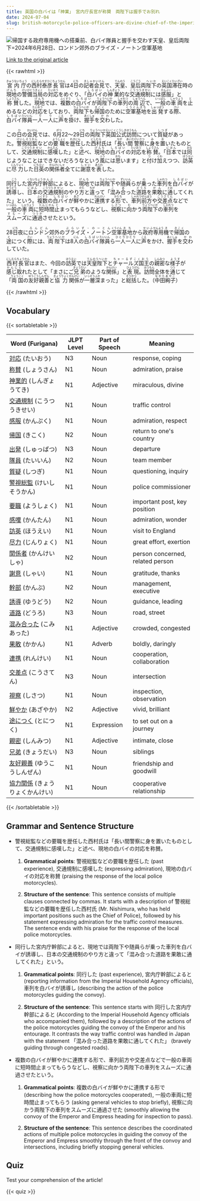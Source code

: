 ```yaml
---
title: 英国の白バイは「神業」　宮内庁長官が称賛　両陛下は握手でお別れ
date: 2024-07-04
slug: british-motorcycle-police-officers-are-divine-chief-of-the-imperial-household-agency-praises-their-majesties-bid-farewell-with-a-handshake
---
```


![帰国する政府専用機への搭乗前、白バイ隊員と握手を交わす天皇、皇后両陛下=2024年6月28日、ロンドン郊外のブライズ・ノートン空軍基地](https://www.asahicom.jp/imgopt/img/5a516ec26c/comm_L/AS20240704002957.jpg "帰国する政府専用機への搭乗前、白バイ隊員と握手を交わす天皇、皇后両陛下=2024年6月28日、ロンドン郊外のブライズ・ノートン空軍基地")

[Link to the original article](https://asahi.com/articles/ASS7431DSS74UTIL01DM.html?iref=comtop_7_07)

{{< rawhtml >}}
<p><ruby>宮内庁<rt>きゅうないちょう</rt></ruby>の<ruby>西村泰彦<rt>にしむらやすひこ</rt></ruby><ruby>長官<rt>ちょうかん</rt></ruby>は4<ruby>日<rt>にち</rt></ruby>の<ruby>記者会見<rt>きしゃかいけん</rt></ruby>で、<ruby>天皇<rt>てんのう</rt></ruby>、<ruby>皇后<rt>こうごう</rt></ruby>両<ruby>陛下<rt>へいか</rt></ruby>の<ruby>英国<rt>えいこく</rt></ruby><ruby>滞在<rt>たいざい</rt></ruby>時の<ruby>現地<rt>げんち</rt></ruby>の<ruby>警備当局<rt>けいびとうきょく</rt></ruby>の<ruby>対応<rt>たいおう</rt></ruby>をめぐり、「<ruby>白バイ<rt>しろばい</rt></ruby>の<ruby>神業<rt>しんぎょう</rt></ruby>的な<ruby>交通規制<rt>こうつうきせい</rt></ruby>には<ruby>感服<rt>かんぷく</rt></ruby>」と<ruby>称賛<rt>しょうさん</rt></ruby>した。<ruby>現地<rt>げんち</rt></ruby>では、<ruby>複数<rt>ふくすう</rt></ruby>の<ruby>白バイ<rt>しろばい</rt></ruby>が<ruby>両陛下<rt>りょうへいか</rt></ruby>の<ruby>車列<rt>しゃれつ</rt></ruby>の<ruby>周辺<rt>しゅうへん</rt></ruby>で、<ruby>一般<rt>いっぱん</rt></ruby>の<ruby>車両<rt>しゃりょう</rt></ruby>を<ruby>止<rt>と</rt></ruby>めるなどの<ruby>対応<rt>たいおう</rt></ruby>をしており、<ruby>両陛下<rt>りょうへいか</rt></ruby>も<ruby>帰国<rt>きこく</rt></ruby>のために<ruby>空軍基地<rt>くうぐんきち</rt></ruby>を<ruby>出発<rt>しゅっぱつ</rt></ruby>する<ruby>際<rt>さい</rt></ruby>、<ruby>白バイ<rt>しろばい</rt></ruby><ruby>隊員<rt>たいいん</rt></ruby>一<ruby>人<rt>り</rt></ruby>一<ruby>人<rt>り</rt></ruby>に<ruby>声<rt>こえ</rt></ruby>を<ruby>掛<rt>か</rt></ruby>け、<ruby>握手<rt>あくしゅ</rt></ruby>を<ruby>交わ<rt>かわ</rt></ruby>した。</p>

<p>この<ruby>日<rt>ひ</rt></ruby>の<ruby>会見<rt>かいけん</rt></ruby>では、6<ruby>月<rt>がつ</rt></ruby>22～29<ruby>日<rt>にち</rt></ruby>の<ruby>両陛下<rt>りょうへいか</rt></ruby><ruby>英国<rt>えいこく</rt></ruby><ruby>公式<rt>こうしき</rt></ruby><ruby>訪問<rt>ほうもん</rt></ruby>について<ruby>質疑<rt>しつぎ</rt></ruby>があった。<ruby>警視総監<rt>けいしそうかん</rt></ruby>などの<ruby>要職<rt>ようしょく</rt></ruby>を<ruby>歴任<rt>れきにん</rt></ruby>した<ruby>西村<rt>にしむら</rt></ruby>氏は「<ruby>長<rt>なが</rt></ruby>い<ruby>間<rt>あいだ</rt></ruby><ruby>警察<rt>けいさつ</rt></ruby>に<ruby>身<rt>み</rt></ruby>を<ruby>置<rt>お</rt></ruby>いたものとして、<ruby>交通<rt>こうつう</rt></ruby><ruby>規制<rt>きせい</rt></ruby>に<ruby>感嘆<rt>かんたん</rt></ruby>した」と<ruby>述<rt>の</rt></ruby>べ、<ruby>現地<rt>げんち</rt></ruby>の<ruby>白バイ<rt>しろばい</rt></ruby>の<ruby>対応<rt>たいおう</rt></ruby>を<ruby>称賛<rt>しょうさん</rt></ruby>。「<ruby>日本<rt>にほん</rt></ruby>では<ruby>同<rt>おな</rt></ruby>じようなことはできないだろうなという<ruby>風<rt>ふう</rt></ruby>には<ruby>思<rt>おも</rt></ruby>います」と<ruby>付<rt>つ</rt></ruby>け<ruby>加<rt>くわ</rt></ruby>えつつ、<ruby>訪英<rt>ほうえい</rt></ruby>に<ruby>尽力<rt>じんりょく</rt></ruby>した<ruby>日英<rt>にちえい</rt></ruby>の<ruby>関係者<rt>かんけいしゃ</rt></ruby>全てに<ruby>謝意<rt>しゃい</rt></ruby>を<ruby>表<rt>あらわ</rt></ruby>した。</p>

<p>同<ruby>行<rt>こう</rt></ruby>した<ruby>宮内庁<rt>くないちょう</rt></ruby><ruby>幹部<rt>かんぶ</rt></ruby>によると、<ruby>現地<rt>げんち</rt></ruby>では<ruby>両陛下<rt>りょうへいか</rt></ruby>や<ruby>随員<rt>ずいいん</rt></ruby>らが<ruby>乗<rt>の</rt></ruby>った<ruby>車列<rt>しゃれつ</rt></ruby>を<ruby>白バイ<rt>しろばい</rt></ruby>が<ruby>誘導<rt>ゆうどう</rt></ruby>し、<ruby>日本<rt>にほん</rt></ruby>の<ruby>交通<rt>こうつう</rt></ruby><ruby>規制<rt>きせい</rt></ruby>のやり<ruby>方<rt>かた</rt></ruby>と<ruby>違<rt>ちが</rt></ruby>って「<ruby>混<rt>こ</rt></ruby>み<ruby>合<rt>あ</rt></ruby>った<ruby>道路<rt>どうろ</rt></ruby>を<ruby>果敢<rt>かん</rt></ruby>に<ruby>通<rt>とお</rt></ruby>してくれた」という。<ruby>複数<rt>ふくすう</rt></ruby>の<ruby>白バイ<rt>しろばい</rt></ruby>が<ruby>鮮<rt>あざ</rt></ruby>やかに<ruby>連携<rt>れんけい</rt></ruby>する<ruby>形<rt>かたち</rt></ruby>で、<ruby>車列<rt>しゃれつ</rt></ruby><ruby>前方<rt>ぜんぽう</rt></ruby>や<ruby>交差点<rt>こうさてん</rt></ruby>などで<ruby>一般<rt>いっぱん</rt></ruby>の<ruby>車両<rt>しゃりょう</rt></ruby>に<ruby>短時間<rt>たんじかん</rt></ruby><ruby>止<rt>と</rt></ruby>まってもらうなどし、<ruby>視察<rt>しさつ</rt></ruby>に<ruby>向<rt>む</rt></ruby>かう<ruby>両陛下<rt>りょうへいか</rt></ruby>の<ruby>車列<rt>しゃれつ</rt></ruby>を<ruby>スムーズ<rt>すむーず</rt></ruby>に<ruby>通過<rt>つうか</rt></ruby>させたという。</p>

<p>28<ruby>日<rt>にち</rt></ruby>夜に<ruby>ロンドン<rt>ろんどん</rt></ruby>郊外の<ruby>ブライズ・ノートン<rt>ぶらいず・のーとん</rt></ruby><ruby>空軍<rt>くうぐん</rt></ruby><ruby>基地<rt>きち</rt></ruby>から<ruby>政府<rt>せいふ</rt></ruby><ruby>専用<rt>せんよう</rt></ruby><ruby>機<rt>き</rt></ruby>で<ruby>帰国<rt>きこく</rt></ruby>の<ruby>途<rt>と</rt></ruby>につく<ruby>際<rt>さい</rt></ruby>には、<ruby>両<rt>りょう</rt></ruby><ruby>陛下<rt>へいか</rt></ruby>は8<ruby>人<rt>にん</rt></ruby>の<ruby>白バイ<rt>しろばい</rt></ruby><ruby>隊員<rt>たいいん</rt></ruby>ら<ruby>一人<rt>ひとり</rt></ruby><ruby>一人<rt>ひとり</rt></ruby>に<ruby>声<rt>こえ</rt></ruby>をかけ、<ruby>握手<rt>あくしゅ</rt></ruby>を<ruby>交わ<rt>かわ</rt></ruby>していた。</p>

<p><ruby>西村長官<rt>にしむらちょうかん</rt></ruby>はまた、今回の<ruby>訪英<rt>ほうえい</rt></ruby>では<ruby>天皇陛下<rt>てんのうへいか</rt></ruby>と<ruby>チャールズ国王<rt>ちゃーるずこくおう</rt></ruby>の<ruby>親密<rt>しんみつ</rt></ruby>な<ruby>様子<rt>ようす</rt></ruby>が<ruby>感じ取<rt>かんじと</rt></ruby>れたとして「まさにご<ruby>兄弟<rt>きょうだい</rt></ruby>のような<ruby>関係<rt>かんけい</rt></ruby>」と<ruby>表現<rt>ひょうげん</rt></ruby>。<ruby>訪問<rt>ほうもん</rt></ruby>全体を<ruby>通<rt>つう</rt></ruby>じて「<ruby>両国<rt>りょうこく</rt></ruby>の<ruby>友好<rt>ゆうこう</rt></ruby><ruby>親善<rt>しんぜん</rt></ruby>と<ruby>協力<rt>きょうりょく</rt></ruby><ruby>関係<rt>かんけい</rt></ruby>が<ruby>一層<rt>いっそう</rt></ruby><ruby>深<rt>ふか</rt></ruby>まった」と<ruby>総括<rt>そうかつ</rt></ruby>した。（<ruby>中田絢子<rt>なかたあやこ</rt></ruby>）</p>
{{< /rawhtml >}}

## Vocabulary


{{< sortabletable >}}

| Word (Furigana) | JLPT Level | Part of Speech | Meaning |
|-----------------|------------|---------------|---------|
|[対応](https://jisho.org/search/%E5%AF%BE%E5%BF%9C) (たいおう)| N3 | Noun | response, coping |
|[称賛](https://jisho.org/search/%E7%A7%B0%E8%B3%9B) (しょうさん)| N1 | Noun | admiration, praise |
|[神業的](https://jisho.org/search/%E7%A5%9E%E6%A5%AD%E7%9A%84) (しんぎょうてき)| N1 | Adjective | miraculous, divine |
|[交通規制](https://jisho.org/search/%E4%BA%A4%E9%80%9A%E8%A6%8F%E5%88%B6) (こうつうきせい)| N1 | Noun | traffic control |
|[感服](https://jisho.org/search/%E6%84%9F%E6%9C%8D) (かんぷく)| N1 | Noun | admiration, respect |
|[帰国](https://jisho.org/search/%E5%B8%B0%E5%9B%BD) (きこく)| N2 | Noun | return to one's country |
|[出発](https://jisho.org/search/%E5%87%BA%E7%99%BA) (しゅっぱつ)| N3 | Noun | departure |
|[隊員](https://jisho.org/search/%E9%9A%8A%E5%93%A1) (たいいん)| N2 | Noun | team member |
|[質疑](https://jisho.org/search/%E8%B3%AA%E7%96%91) (しつぎ)| N1 | Noun | questioning, inquiry |
|[警視総監](https://jisho.org/search/%E8%AD%A6%E8%A6%96%E7%B7%8F%E7%9B%A3) (けいしそうかん)| N1 | Noun | police commissioner |
|[要職](https://jisho.org/search/%E8%A6%81%E8%81%B7) (ようしょく)| N1 | Noun | important post, key position |
|[感嘆](https://jisho.org/search/%E6%84%9F%E5%98%86) (かんたん)| N1 | Noun | admiration, wonder |
|[訪英](https://jisho.org/search/%E8%A8%AA%E8%8B%B1) (ほうえい)| N1 | Noun | visit to England |
|[尽力](https://jisho.org/search/%E5%B0%BD%E5%8A%9B) (じんりょく)| N1 | Noun | great effort, exertion |
|[関係者](https://jisho.org/search/%E9%96%A2%E4%BF%82%E8%80%85) (かんけいしゃ)| N2 | Noun | person concerned, related person |
|[謝意](https://jisho.org/search/%E8%AC%9D%E6%84%8F) (しゃい)| N1 | Noun | gratitude, thanks |
|[幹部](https://jisho.org/search/%E5%B9%B9%E9%83%A8) (かんぶ)| N2 | Noun | management, executive |
|[誘導](https://jisho.org/search/%E8%AA%98%E5%B0%8E) (ゆうどう)| N2 | Noun | guidance, leading |
|[道路](https://jisho.org/search/%E9%81%93%E8%B7%AF) (どうろ)| N3 | Noun | road, street |
|[混み合った](https://jisho.org/search/%E6%B7%B7%E3%81%BF%E5%90%88%E3%81%A3%E3%81%9F) (こみあった)| N1 | Adjective | crowded, congested |
|[果敢](https://jisho.org/search/%E6%9E%9C%E6%95%A2) (かかん)| N1 | Adverb | boldly, daringly |
|[連携](https://jisho.org/search/%E9%80%A3%E6%90%BA) (れんけい)| N1 | Noun | cooperation, collaboration |
|[交差点](https://jisho.org/search/%E4%BA%A4%E5%B7%AE%E7%82%B9) (こうさてん)| N3 | Noun | intersection |
|[視察](https://jisho.org/search/%E8%A6%96%E5%AF%9F) (しさつ)| N1 | Noun | inspection, observation |
|[鮮やか](https://jisho.org/search/%E9%AE%AE%E3%82%84%E3%81%8B) (あざやか)| N2 | Adjective | vivid, brilliant |
|[途につく](https://jisho.org/search/%E9%80%94%E3%81%AB%E3%81%A4%E3%81%8F) (とにつく)| N1 | Expression | to set out on a journey |
|[親密](https://jisho.org/search/%E8%A6%AA%E5%AF%86) (しんみつ)| N1 | Adjective | intimate, close |
|[兄弟](https://jisho.org/search/%E5%85%84%E5%BC%9F) (きょうだい)| N3 | Noun | siblings |
|[友好親善](https://jisho.org/search/%E5%8F%8B%E5%A5%BD%E8%A6%AA%E5%96%84) (ゆうこうしんぜん)| N1 | Noun | friendship and goodwill |
|[協力関係](https://jisho.org/search/%E5%8D%94%E5%8A%9B%E9%96%A2%E4%BF%82) (きょうりょくかんけい)| N1 | Noun | cooperative relationship |

{{< /sortabletable >}}


## Grammar and Sentence Structure

- 警視総監などの要職を歴任した西村氏は「長い間警察に身を置いたものとして、交通規制に感嘆した」と述べ、現地の白バイの対応を称賛。

    1. **Grammatical points**: 警視総監などの要職を歴任した (past experience), 交通規制に感嘆した (expressing admiration), 現地の白バイの対応を称賛 (praising the response of the local police motorcycles).
    
    2. **Structure of the sentence**: This sentence consists of multiple clauses connected by commas. It starts with a description of 警視総監などの要職を歴任した西村氏 (Mr. Nishimura, who has held important positions such as the Chief of Police), followed by his statement expressing admiration for the traffic control measures. The sentence ends with his praise for the response of the local police motorcycles.

- 同行した宮内庁幹部によると、現地では両陛下や随員らが乗った車列を白バイが誘導し、日本の交通規制のやり方と違って「混み合った道路を果敢に通してくれた」という。

    1. **Grammatical points**: 同行した (past experience), 宮内庁幹部によると (reporting information from the Imperial Household Agency officials), 車列を白バイが誘導し (describing the action of the police motorcycles guiding the convoy).
    
    2. **Structure of the sentence**: This sentence starts with 同行した宮内庁幹部によると (According to the Imperial Household Agency officials who accompanied them), followed by a description of the actions of the police motorcycles guiding the convoy of the Emperor and his entourage. It contrasts the way traffic control was handled in Japan with the statement 「混み合った道路を果敢に通してくれた」 (bravely guiding through congested roads).

- 複数の白バイが鮮やかに連携する形で、車列前方や交差点などで一般の車両に短時間止まってもらうなどし、視察に向かう両陛下の車列をスムーズに通過させたという。

    1. **Grammatical points**: 複数の白バイが鮮やかに連携する形で (describing how the police motorcycles cooperated), 一般の車両に短時間止まってもらう (asking general vehicles to stop briefly), 視察に向かう両陛下の車列をスムーズに通過させた (smoothly allowing the convoy of the Emperor and Empress heading for inspection to pass).
    
    2. **Structure of the sentence**: This sentence describes the coordinated actions of multiple police motorcycles in guiding the convoy of the Emperor and Empress smoothly through the front of the convoy and intersections, including briefly stopping general vehicles.

## Quiz

Test your comprehension of the article!

{{< quiz >}}